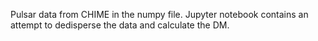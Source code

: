 Pulsar data from CHIME in the numpy file. 
Jupyter notebook contains an attempt to dedisperse the data and calculate the DM.
